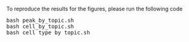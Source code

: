 To reproduce the results for the figures, please run the following code
<pre>
bash peak_by_topic.sh
bash cell_by_topic.sh
bash cell_type_by_topic.sh
</pre>